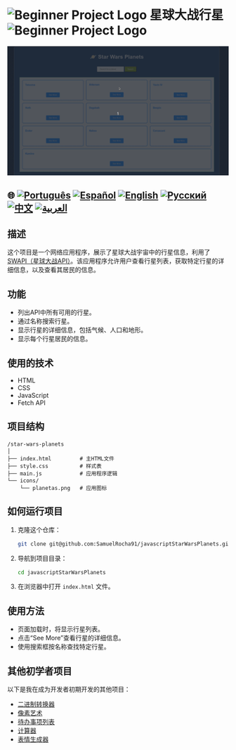 # ![Beginner Project Logo](https://img.icons8.com/emoji/48/000000/star-emoji.png) 星球大战行星 ![Beginner Project Logo](https://img.icons8.com/emoji/48/000000/star-emoji.png)

![使用演示](./gifs/starWars.gif)

## 🌐 [![Português](https://img.shields.io/badge/Português-green)](https://github.com/SamuelRocha91/javascriptStarWarsPlanets/blob/main/README.md) [![Español](https://img.shields.io/badge/Español-yellow)](https://github.com/SamuelRocha91/javascriptStarWarsPlanets/blob/main/README_SP.MD) [![English](https://img.shields.io/badge/English-blue)](https://github.com/SamuelRocha91/javascriptStarWarsPlanets/blob/main/README_EN.MD) [![Русский](https://img.shields.io/badge/Русский-lightgrey)](https://github.com/SamuelRocha91/javascriptStarWarsPlanets/blob/main/README_язык.md) [![中文](https://img.shields.io/badge/中文-red)](https://github.com/SamuelRocha91/javascriptStarWarsPlanets/blob/main/README_华语.md) [![العربية](https://img.shields.io/badge/العربية-orange)](https://github.com/SamuelRocha91/javascriptStarWarsPlanets/blob/main/README_ar.md)

## 描述

这个项目是一个网络应用程序，展示了星球大战宇宙中的行星信息，利用了 [SWAPI（星球大战API）](https://swapi.dev/)。该应用程序允许用户查看行星列表，获取特定行星的详细信息，以及查看其居民的信息。

## 功能

- 列出API中所有可用的行星。
- 通过名称搜索行星。
- 显示行星的详细信息，包括气候、人口和地形。
- 显示每个行星居民的信息。

## 使用的技术

- HTML
- CSS
- JavaScript
- Fetch API

## 项目结构

```
/star-wars-planets
│
├── index.html         # 主HTML文件
├── style.css          # 样式表
├── main.js            # 应用程序逻辑
└── icons/
    └── planetas.png   # 应用图标
```

## 如何运行项目

1. 克隆这个仓库：
   ```bash
   git clone git@github.com:SamuelRocha91/javascriptStarWarsPlanets.git
   ```
2. 导航到项目目录：
   ```bash
   cd javascriptStarWarsPlanets
   ```
3. 在浏览器中打开 `index.html` 文件。

## 使用方法

- 页面加载时，将显示行星列表。
- 点击“See More”查看行星的详细信息。
- 使用搜索框按名称查找特定行星。

## 其他初学者项目

以下是我在成为开发者初期开发的其他项目：

- [二进制转换器](https://github.com/SamuelRocha91/Bin2Dec)
- [像素艺术](https://github.com/SamuelRocha91/PixelsArt)
- [待办事项列表](https://github.com/SamuelRocha91/TodoList)
- [计算器](https://github.com/SamuelRocha91/calculator)
- [表情生成器](https://github.com/SamuelRocha91/memeGenerator)
```